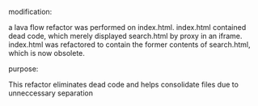 modification:

a lava flow refactor was performed on index.html. index.html contained dead code,
which merely displayed search.html by proxy in an iframe. index.html was refactored
to contain the former contents of search.html, which is now obsolete. 

purpose:

This refactor
eliminates dead code and helps consolidate files due to unneccessary separation